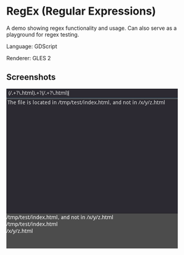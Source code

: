 # RegEx (Regular Expressions)

A demo showing regex functionality and usage.
Can also serve as a playground for regex testing. 

Language: GDScript

Renderer: GLES 2

## Screenshots

![Screenshot](screenshots/regex.png)
